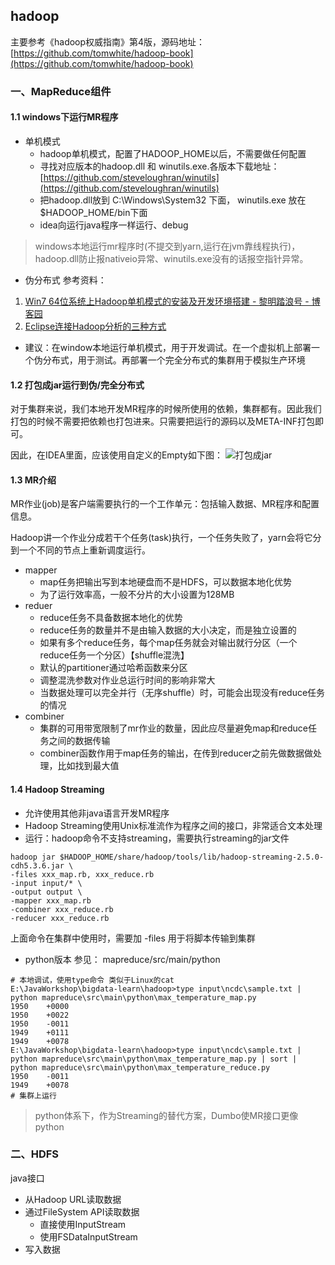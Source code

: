 ## hadoop

主要参考《hadoop权威指南》第4版，源码地址：[https://github.com/tomwhite/hadoop-book](https://github.com/tomwhite/hadoop-book)
### 一、MapReduce组件
#### 1.1 windows下运行MR程序
- 单机模式 
    - hadoop单机模式，配置了HADOOP_HOME以后，不需要做任何配置
    - 寻找对应版本的hadoop.dll 和 winutils.exe.各版本下载地址：[https://github.com/steveloughran/winutils](https://github.com/steveloughran/winutils)
    - 把hadoop.dll放到 C:\Windows\System32 下面， winutils.exe 放在$HADOOP_HOME/bin下面
    - idea向运行java程序一样运行、debug
> windows本地运行mr程序时(不提交到yarn,运行在jvm靠线程执行)，hadoop.dll防止报nativeio异常、winutils.exe没有的话报空指针异常。

- 伪分布式
参考资料：
1. [Win7 64位系统上Hadoop单机模式的安装及开发环境搭建 - 黎明踏浪号 - 博客园](https://www.cnblogs.com/benfly/p/8301588.html)
2. [Eclipse连接Hadoop分析的三种方式](https://my.oschina.net/OutOfMemory/blog/776772)
- 建议：在window本地运行单机模式，用于开发调试。在一个虚拟机上部署一个伪分布式，用于测试。再部署一个完全分布式的集群用于模拟生产环境

#### 1.2 打包成jar运行到伪/完全分布式
对于集群来说，我们本地开发MR程序的时候所使用的依赖，集群都有。因此我们打包的时候不需要把依赖也打包进来。只需要把运行的源码以及META-INF打包即可。

因此，在IDEA里面，应该使用自定义的Empty如下图：
![打包成jar](https://note.youdao.com/yws/public/resource/5e17f5b36496bcc3b31a11e0a08e527e/xmlnote/5B97445A4659441BA919F853798AC7D3/37700)

#### 1.3 MR介绍
MR作业(job)是客户端需要执行的一个工作单元：包括输入数据、MR程序和配置信息。

Hadoop讲一个作业分成若干个任务(task)执行，一个任务失败了，yarn会将它分到一个不同的节点上重新调度运行。
- mapper
    - map任务把输出写到本地硬盘而不是HDFS，可以数据本地化优势
    - 为了运行效率高，一般不分片的大小设置为128MB
- reduer
    - reduce任务不具备数据本地化的优势
    - reduce任务的数量并不是由输入数据的大小决定，而是独立设置的
    - 如果有多个reduce任务，每个map任务就会对输出就行分区（一个reduce任务一个分区）【shuffle混洗】
    - 默认的partitioner通过哈希函数来分区
    - 调整混洗参数对作业总运行时间的影响非常大
    - 当数据处理可以完全并行（无序shuffle）时，可能会出现没有reduce任务的情况
- combiner
    - 集群的可用带宽限制了mr作业的数量，因此应尽量避免map和reduce任务之间的数据传输
    - combiner函数作用于map任务的输出，在传到reducer之前先做数据做处理，比如找到最大值

#### 1.4 Hadoop Streaming
- 允许使用其他非java语言开发MR程序
- Hadoop Streaming使用Unix标准流作为程序之间的接口，非常适合文本处理
- 运行：hadoop命令不支持streaming，需要执行streaming的jar文件
```
hadoop jar $HADOOP_HOME/share/hadoop/tools/lib/hadoop-streaming-2.5.0-cdh5.3.6.jar \
-files xxx_map.rb, xxx_reduce.rb
-input input/* \
-output output \
-mapper xxx_map.rb
-combiner xxx_reduce.rb
-reducer xxx_reduce.rb
```
上面命令在集群中使用时，需要加 -files 用于将脚本传输到集群

- python版本 参见： mapreduce/src/main/python
```
# 本地调试，使用type命令 类似于Linux的cat
E:\JavaWorkshop\bigdata-learn\hadoop>type input\ncdc\sample.txt | python mapreduce\src\main\python\max_temperature_map.py
1950    +0000
1950    +0022
1950    -0011
1949    +0111
1949    +0078
E:\JavaWorkshop\bigdata-learn\hadoop>type input\ncdc\sample.txt | python mapreduce\src\main\python\max_temperature_map.py | sort | python mapreduce\src\main\python\max_temperature_reduce.py
1950    -0011
1949    +0078
# 集群上运行
```
> python体系下，作为Streaming的替代方案，Dumbo使MR接口更像python

### 二、HDFS


java接口
- 从Hadoop URL读取数据
- 通过FileSystem API读取数据
    - 直接使用InputStream
    - 使用FSDataInputStream
- 写入数据
    
